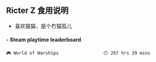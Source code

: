## Ricter Z 食用说明
- 喜欢猫猫，是个冇猫孤儿

<!-- steam-box start -->
#### - Steam playtime leaderboard
```text
🎮 World of Warships                 🕘 267 hrs 39 mins
```
<!-- Powered by https://github.com/YouEclipse/steam-box . -->
<!-- steam-box end -->
